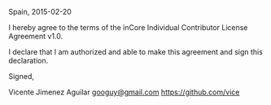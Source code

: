 Spain, 2015-02-20

I hereby agree to the terms of the inCore Individual Contributor License
Agreement v1.0.

I declare that I am authorized and able to make this agreement and sign this
declaration.

Signed,

Vicente Jimenez Aguilar googuy@gmail.com https://github.com/vice
